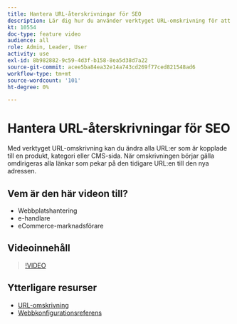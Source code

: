 ```yaml
---
title: Hantera URL-återskrivningar för SEO
description: Lär dig hur du använder verktyget URL-omskrivning för att ändra URL:er som är kopplade till en produkt, kategori eller CMS-sida.
kt: 10554
doc-type: feature video
audience: all
role: Admin, Leader, User
activity: use
exl-id: 8b982882-9c59-4d3f-b158-8ea5d38d7a22
source-git-commit: acee5ba84ea32e14a743cd269f77ced821548ad6
workflow-type: tm+mt
source-wordcount: '101'
ht-degree: 0%

---
```


# Hantera URL-återskrivningar för SEO

Med verktyget URL-omskrivning kan du ändra alla URL:er som är kopplade till en produkt, kategori eller CMS-sida. När omskrivningen börjar gälla omdirigeras alla länkar som pekar på den tidigare URL:en till den nya adressen.

## Vem är den här videon till?

- Webbplatshantering
- e-handlare
- eCommerce-marknadsförare

## Videoinnehåll

>[!VIDEO](https://video.tv.adobe.com/v/343751?quality=12&learn=on)

## Ytterligare resurser

- [URL-omskrivning](https://docs.magento.com/user-guide/marketing/url-rewrite.html)
- [Webbkonfigurationsreferens](https://docs.magento.com/user-guide/configuration/general/web.html)
